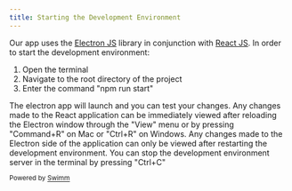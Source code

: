 ```yaml
---
title: Starting the Development Environment
---
```

Our app uses the [Electron JS](https://www.electronjs.org/) library in conjunction with [React JS](https://react.dev/). In order to start the development environment:

1. Open the terminal
2. Navigate to the root directory of the project
3. Enter the command "npm run start"

The electron app will launch and you can test your changes. Any changes made to the React application can be immediately viewed after reloading the Electron window through the "View" menu or by pressing "Command+R" on Mac or "Ctrl+R" on Windows. Any changes made to the Electron side of the application can only be viewed after restarting the development environment. You can stop the development environment server in the terminal by pressing "Ctrl+C"

<SwmMeta version="3.0.0" repo-id="Z2l0aHViJTNBJTNBc3dpbW0tZGVtbyUzQSUzQXNuZWxzb24tc2VhdHRsZQ==" repo-name="swimm-demo"><sup>Powered by [Swimm](https://app.swimm.io/)</sup></SwmMeta>
